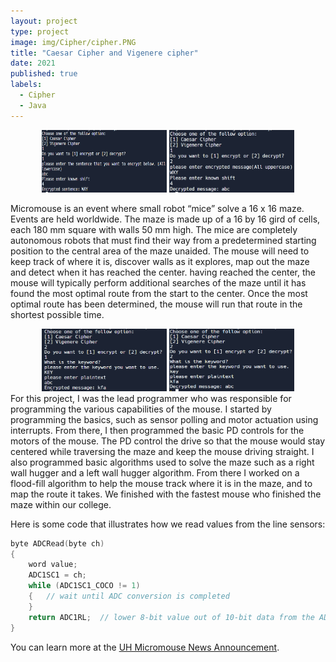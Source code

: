 ```yaml
---
layout: project
type: project
image: img/Cipher/cipher.PNG
title: "Caesar Cipher and Vigenere cipher"
date: 2021
published: true
labels:
  - Cipher
  - Java
---
```


<div align="center">
  <img width="200px" height="100px" src="../img/Cipher/ccipherEncode.PNG" class="img-thumbnail" >
  <img width="200px" height="100px" src="../img/Cipher/ccipherDecrypt.PNG" class="img-thumbnail" >
 
</div>

Micromouse is an event where small robot “mice” solve a 16 x 16 maze.  Events are held worldwide.  The maze is made up of a 16 by 16 gird of cells, each 180 mm square with walls 50 mm high.  The mice are completely autonomous robots that must find their way from a predetermined starting position to the central area of the maze unaided.  The mouse will need to keep track of where it is, discover walls as it explores, map out the maze and detect when it has reached the center.  having reached the center, the mouse will typically perform additional searches of the maze until it has found the most optimal route from the start to the center.  Once the most optimal route has been determined, the mouse will run that route in the shortest possible time.
<div align="center">
  <img width="200px" height="100px" src="../img/Cipher/vcipherEncode.PNG" class="img-thumbnail" >
  <img width="200px" height="100px" src="../img/Cipher/vcipherDecrypt.PNG" class="img-thumbnail" >
 
</div>
For this project, I was the lead programmer who was responsible for programming the various capabilities of the mouse.  I started by programming the basics, such as sensor polling and motor actuation using interrupts.  From there, I then programmed the basic PD controls for the motors of the mouse.  The PD control the drive so that the mouse would stay centered while traversing the maze and keep the mouse driving straight.  I also programmed basic algorithms used to solve the maze such as a right wall hugger and a left wall hugger algorithm.  From there I worked on a flood-fill algorithm to help the mouse track where it is in the maze, and to map the route it takes.  We finished with the fastest mouse who finished the maze within our college.

Here is some code that illustrates how we read values from the line sensors:

```cpp
byte ADCRead(byte ch)
{
    word value;
    ADC1SC1 = ch;
    while (ADC1SC1_COCO != 1)
    {   // wait until ADC conversion is completed   
    }
    return ADC1RL;  // lower 8-bit value out of 10-bit data from the ADC
}
```

You can learn more at the [UH Micromouse News Announcement](https://manoa.hawaii.edu/news/article.php?aId=2857).
